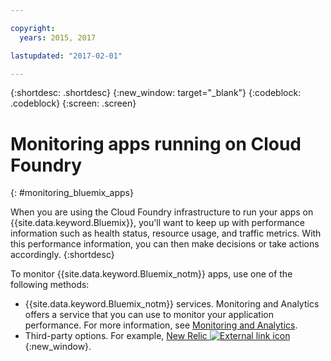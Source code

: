 ```yaml
---

copyright:
  years: 2015, 2017

lastupdated: "2017-02-01"

---
```



{:shortdesc: .shortdesc}
{:new_window: target="_blank"}
{:codeblock: .codeblock}
{:screen: .screen}


# Monitoring apps running on Cloud Foundry
{: #monitoring_bluemix_apps}

When you are using the Cloud Foundry infrastructure to run your apps on {{site.data.keyword.Bluemix}}, you'll want to keep up with performance information such as health status, resource usage, and traffic metrics. With this performance information, you can then make decisions or take actions accordingly.
{:shortdesc}

To monitor {{site.data.keyword.Bluemix_notm}} apps, use one of the following methods:

* {{site.data.keyword.Bluemix_notm}} services. Monitoring and Analytics offers a service that you can use to monitor your application performance. For more information, see [Monitoring and Analytics](/docs/services/monana/index.html#gettingstartedtemplate).
* Third-party options. For example, [New Relic ![External link icon](../../icons/launch-glyph.svg "External link icon")](http://newrelic.com/){:new_window}.
